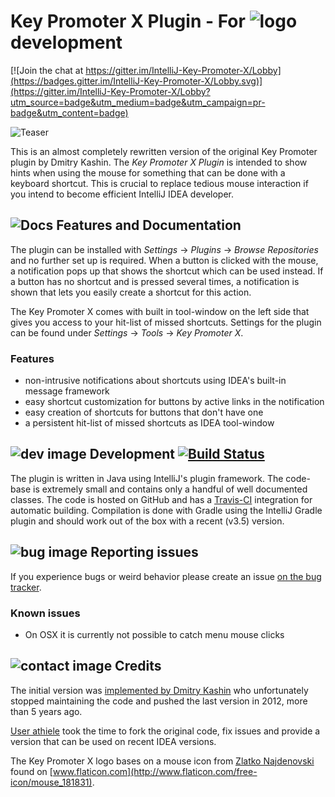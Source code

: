 # Key Promoter X Plugin - For ![logo][logo-image] development

[![Join the chat at https://gitter.im/IntelliJ-Key-Promoter-X/Lobby](https://badges.gitter.im/IntelliJ-Key-Promoter-X/Lobby.svg)](https://gitter.im/IntelliJ-Key-Promoter-X/Lobby?utm_source=badge&utm_medium=badge&utm_campaign=pr-badge&utm_content=badge)

![Teaser](http://i.imgur.com/2zBdMT8.gif)

This is an almost completely rewritten version of the original Key Promoter plugin by Dmitry Kashin. 
The *Key Promoter X Plugin* is intended to show hints when using the mouse for something that can be done with a keyboard shortcut. This is crucial to replace tedious mouse interaction if you intend to become efficient IntelliJ IDEA developer.

## ![Docs][doc-image] Features and Documentation

The plugin can be installed with *Settings* -> *Plugins* -> *Browse Repositories* and no further set up is required. When a button is clicked with the mouse, a notification pops up that shows the shortcut which can be used instead. If a button has no shortcut and is pressed several times, a notification is shown that lets you easily create a shortcut for this action.

The Key Promoter X comes with built in tool-window on the left side that gives you access to your hit-list of missed shortcuts. Settings for the plugin can be found under *Settings* -> *Tools* -> *Key Promoter X*.

### Features

- non-intrusive notifications about shortcuts using IDEA's built-in message framework
- easy shortcut customization for buttons by active links in the notification
- easy creation of shortcuts for buttons that don't have one
- a persistent hit-list of missed shortcuts as IDEA tool-window


## ![dev image][dev-image] Development  [![Build Status](https://travis-ci.org/halirutan/IntelliJ-Key-Promoter.svg?branch=KeyPromoterX)](https://travis-ci.org/halirutan/IntelliJ-Key-Promoter)

The plugin is written in Java using IntelliJ's plugin framework. The code-base is extremely small and contains only a handful of well documented classes. The code is hosted on GitHub and has a [Travis-CI](https://travis-ci.org/) integration for automatic building. Compilation is done with Gradle using the IntelliJ Gradle plugin and should work out of the box with a recent (v3.5) version.

## ![bug image][issues-image] Reporting issues

If you experience bugs or weird behavior please create an issue [on the bug tracker](https://github.com/halirutan/IntelliJ-Key-Promoter/issues).

### Known issues

- On OSX it is currently not possible to catch menu mouse clicks 


## ![contact image][contact-image] Credits

The initial version was [implemented by
Dmitry Kashin](https://code.google.com/p/key-promoter/)
who unfortunately stopped maintaining the code and pushed the
last version in 2012, more than 5 years ago.

[User athiele](https://github.com/athiele/key-promoter-fork/commits/master)
took the time to fork the original code, fix issues and provide
a version that can be used on recent IDEA versions.

The Key Promoter X logo bases on a mouse icon from [Zlatko Najdenovski](http://www.flaticon.com/authors/zlatko-najdenovski) found on [www.flaticon.com](http://www.flaticon.com/free-icon/mouse_181831).

[logo-image]: http://i.imgur.com/p3u3ehU.png
[doc-image]: http://i.stack.imgur.com/erf8e.png
[dev-image]: http://i.stack.imgur.com/D9G2G.png
[issues-image]: http://i.stack.imgur.com/K4fGd.png
[contact-image]: http://i.stack.imgur.com/tCbmW.png
